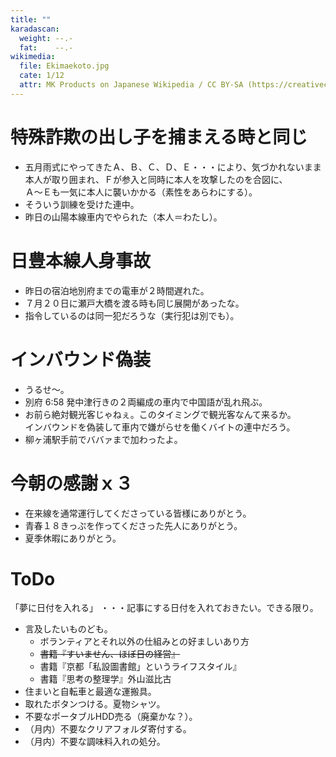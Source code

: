 ```yaml
---
title: ""
karadascan:
  weight: --.-
  fat:    --.-
wikimedia:
  file: Ekimaekoto.jpg
  cate: 1/12
  attr: MK Products on Japanese Wikipedia / CC BY-SA (https://creativecommons.org/licenses/by-sa/2.5)
---
```


# 特殊詐欺の出し子を捕まえる時と同じ

* 五月雨式にやってきたＡ、Ｂ、Ｃ、Ｄ、Ｅ・・・により、気づかれないまま  
  本人が取り囲まれ、Ｆが参入と同時に本人を攻撃したのを合図に、  
  Ａ〜Ｅも一気に本人に襲いかかる（素性をあらわにする）。
* そういう訓練を受けた連中。
* 昨日の山陽本線車内でやられた（本人＝わたし）。


# 日豊本線人身事故

* 昨日の宿泊地別府までの電車が２時間遅れた。
* ７月２０日に瀬戸大橋を渡る時も同じ展開があったな。
* 指令しているのは同一犯だろうな（実行犯は別でも）。


# インバウンド偽装

* うるせ〜。
* 別府 6:58 発中津行きの２両編成の車内で中国語が乱れ飛ぶ。
* お前ら絶対観光客じゃねぇ。このタイミングで観光客なんて来るか。  
  インバウンドを偽装して車内で嫌がらせを働くバイトの連中だろう。
* 柳ヶ浦駅手前でババァまで加わったよ。


# 今朝の感謝ｘ３

* 在来線を通常運行してくださっている皆様にありがとう。
* 青春１８きっぷを作ってくださった先人にありがとう。
* 夏季休暇にありがとう。


# ToDo

「夢に日付を入れる」
・・・記事にする日付を入れておきたい。できる限り。


* 言及したいものども。
  * ボランティアとそれ以外の仕組みとの好ましいあり方
  * ~~書籍『すいません、ほぼ日の経営』~~
  * 書籍『京都「私設圖書館」というライフスタイル』
  * 書籍『思考の整理学』外山滋比古
* 住まいと自転車と最適な運搬具。
* 取れたボタンつける。夏物シャツ。
* 不要なポータブルHDD売る（廃棄かな？）。
* （月内）不要なクリアフォルダ寄付する。
* （月内）不要な調味料入れの処分。

